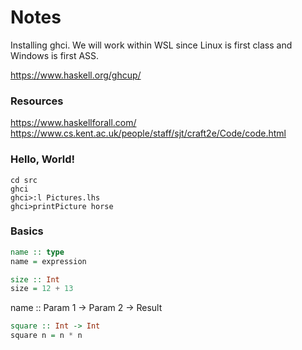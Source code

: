 # Notes

Installing ghci. We will work within WSL since Linux is first class and Windows is first ASS.

https://www.haskell.org/ghcup/

### Resources
https://www.haskellforall.com/
https://www.cs.kent.ac.uk/people/staff/sjt/craft2e/Code/code.html

### Hello, World!

```commandline
cd src
ghci
ghci>:l Pictures.lhs
ghci>printPicture horse
```

### Basics

```haskell
name :: type
name = expression
```

```haskell
size :: Int
size = 12 + 13
```

name :: Param 1 -> Param 2 -> Result

```haskell
square :: Int -> Int
square n = n * n 
```


